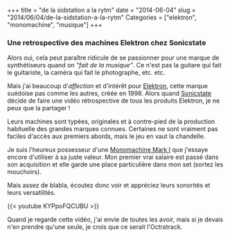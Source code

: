 +++
title = "de la sidstation a la rytm"
date = "2014-06-04"
slug = "2014/06/04/de-la-sidstation-a-la-rytm"
Categories = ["elektron", "monomachine", "musique"]
+++
### Une retrospective des machines Elektron chez Sonicstate

Alors oui, cela peut paraître ridicule de se passionner pour une marque de synthétiseurs quand on _"fait de la musique"_.
Ce n'est pas la guitare qui fait le guitariste, la caméra qui fait le photographe, etc. etc.

<!-- more -->

Mais j'ai beaucoup d'_affection_ et d'intérêt pour [Elektron](http://www.elektron.se), cette marque suédoise pas comme les autres, créée en 1998. Alors quand [Sonicstate](http://www.sonicstate.com) décide de faire une vidéo rétrospective de tous les produits Elektron, je ne peux que la partager !

Leurs machines sont typées, originales et à contre-pied de la production habituelle des grandes marques connues. Certaines ne sont vraiment pas faciles d'accès aux premiers abords, mais le jeu en vaut la chandelle.

Je suis l'heureux possesseur d'une [Monomachine Mark I](http://www.elektron.se/products/monomachine) que j'essaye encore d'utiliser à sa juste valeur. Mon premier vrai salaire est passé dans son acquisition et elle garde une place particulière dans mon set (sortez les mouchoirs).

Mais assez de blabla, écoutez donc voir et appréciez leurs sonorités et leurs versatilités.

{{< youtube KYPpoFQCUBU >}}

Quand je regarde cette vidéo, j'ai envie de toutes les avoir, mais si je devais n'en prendre qu'une seule, je crois que ce serait l'Octratrack.
